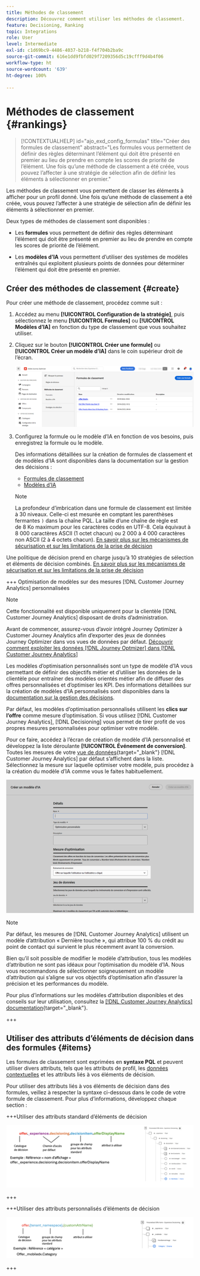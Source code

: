 ```yaml
---
title: Méthodes de classement
description: Découvrez comment utiliser les méthodes de classement.
feature: Decisioning, Ranking
topic: Integrations
role: User
level: Intermediate
exl-id: c1d69bc9-4486-4037-b218-f4f704b2ba9c
source-git-commit: 616e1dd9fbfd029f7209356d5c19cfff9d4b4f06
workflow-type: ht
source-wordcount: '639'
ht-degree: 100%

---
```


# Méthodes de classement {#rankings}

>[!CONTEXTUALHELP]
>id="ajo_exd_config_formulas"
>title="Créer des formules de classement"
>abstract="Les formules vous permettent de définir des règles déterminant l’élément qui doit être présenté en premier au lieu de prendre en compte les scores de priorité de l’élément. Une fois qu’une méthode de classement a été créée, vous pouvez l’affecter à une stratégie de sélection afin de définir les éléments à sélectionner en premier."

Les méthodes de classement vous permettent de classer les éléments à afficher pour un profil donné. Une fois qu’une méthode de classement a été créée, vous pouvez l’affecter à une stratégie de sélection afin de définir les éléments à sélectionner en premier.

Deux types de méthodes de classement sont disponibles :

* Les **formules** vous permettent de définir des règles déterminant l’élément qui doit être présenté en premier au lieu de prendre en compte les scores de priorité de l’élément.

* Les **modèles d’IA** vous permettent d’utiliser des systèmes de modèles entraînés qui exploitent plusieurs points de données pour déterminer l’élément qui doit être présenté en premier.

## Créer des méthodes de classement {#create}

Pour créer une méthode de classement, procédez comme suit :

1. Accédez au menu **[!UICONTROL Configuration de la stratégie]**, puis sélectionnez le menu **[!UICONTROL Formules]** ou **[!UICONTROL Modèles d’IA]** en fonction du type de classement que vous souhaitez utiliser.

1. Cliquez sur le bouton **[!UICONTROL Créer une formule]** ou **[!UICONTROL Créer un modèle d’IA]** dans le coin supérieur droit de l’écran.

   ![](assets/ranking-create.png)

1. Configurez la formule ou le modèle d’IA en fonction de vos besoins, puis enregistrez la formule ou le modèle.

   Des informations détaillées sur la création de formules de classement et de modèles d’IA sont disponibles dans la documentation sur la gestion des décisions :

   * [Formules de classement](../offers/ranking/create-ranking-formulas.md)
   * [Modèles d’IA](../offers/ranking/ai-models.md)

   >[!NOTE]
   >
   >La profondeur d’imbrication dans une formule de classement est limitée à 30 niveaux. Celle-ci est mesurée en comptant les parenthèses fermantes `)` dans la chaîne PQL. La taille d’une chaîne de règle est de 8 Ko maximum pour les caractères codés en UTF-8. Cela équivaut à 8 000 caractères ASCII (1 octet chacun) ou 2 000 à 4 000 caractères non ASCII (2 à 4 octets chacun). [En savoir plus sur les mécanismes de sécurisation et sur les limitations de la prise de décision](gs-experience-decisioning.md#guardrails)

Une politique de décision prend en charge jusqu’à 10 stratégies de sélection et éléments de décision combinés. [En savoir plus sur les mécanismes de sécurisation et sur les limitations de la prise de décision](gs-experience-decisioning.md#guardrails)

+++ Optimisation de modèles sur des mesures [!DNL Customer Journey Analytics] personnalisées

>[!NOTE]
>
>Cette fonctionnalité est disponible uniquement pour la clientèle [!DNL Customer Journey Analytics] disposant de droits d’administration.
>
>Avant de commencer, assurez-vous d’avoir intégré Journey Optimizer à Customer Journey Analytics afin d’exporter des jeux de données Journey Optimizer dans vos vues de données par défaut. [Découvrir comment exploiter les données  [!DNL Journey Optmizer]  dans  [!DNL Customer Journey Analytics]](../reports/cja-ajo.md)

Les modèles d’optimisation personnalisés sont un type de modèle d’IA vous permettant de définir des objectifs métier et d’utiliser les données de la clientèle pour entraîner des modèles orientés métier afin de diffuser des offres personnalisées et d’optimiser les KPI. Des informations détaillées sur la création de modèles d’IA personnalisés sont disponibles dans la [documentation sur la gestion des décisions](../offers/ranking/personalized-optimization-model.md).

Par défaut, les modèles d’optimisation personnalisés utilisent les **clics sur l’offre** comme mesure d’optimisation. Si vous utilisez [!DNL Customer Journey Analytics], [!DNL Decisioning] vous permet de tirer profit de vos propres mesures personnalisées pour optimiser votre modèle.

Pour ce faire, accédez à l’écran de création de modèle d’IA personnalisé et développez la liste déroulante **[!UICONTROL Événement de conversion]**. Toutes les mesures de votre [vue de données](https://experienceleague.adobe.com/fr/docs/analytics-platform/using/cja-dataviews/data-views){target="_blank"} [!DNL Customer Journey Analytics] par défaut s’affichent dans la liste. Sélectionnez la mesure sur laquelle optimiser votre modèle, puis procédez à la création du modèle d’IA comme vous le faites habituellement.

![](assets/ai-ranking-custom-metrics.png)

>[!NOTE]
>
>Par défaut, les mesures de [!DNL Customer Journey Analytics] utilisent un modèle d’attribution « Dernière touche », qui attribue 100 % du crédit au point de contact qui survient le plus récemment avant la conversion.
>
>Bien qu’il soit possible de modifier le modèle d’attribution, tous les modèles d’attribution ne sont pas idéaux pour l’optimisation du modèle d’IA. Nous vous recommandons de sélectionner soigneusement un modèle d’attribution qui s’aligne sur vos objectifs d’optimisation afin d’assurer la précision et les performances du modèle.
>
>Pour plus d’informations sur les modèles d’attribution disponibles et des conseils sur leur utilisation, consultez la [[!DNL Customer Journey Analytics] documentation](https://experienceleague.adobe.com/fr/docs/analytics-platform/using/cja-dataviews/component-settings/attribution){target="_blank"}.

+++

## Utiliser des attributs d’éléments de décision dans des formules {#items}

Les formules de classement sont exprimées en **syntaxe PQL** et peuvent utiliser divers attributs, tels que les attributs de profil, les [données contextuelles](context-data.md) et les attributs liés à vos éléments de décision.

Pour utiliser des attributs liés à vos éléments de décision dans des formules, veillez à respecter la syntaxe ci-dessous dans le code de votre formule de classement. Pour plus d’informations, développez chaque section :

+++Utiliser des attributs standard d’éléments de décision

![](assets/formula-attribute.png)

+++

+++Utiliser des attributs personnalisés d’éléments de décision

![](assets/formula-attribute-custom.png)

+++
